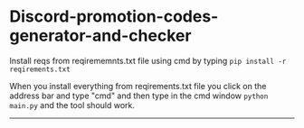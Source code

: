 # Discord-promotion-codes-generator-and-checker

Install reqs from reqirememnts.txt file using cmd by typing `pip install -r reqirements.txt`

When you install everything from reqirements.txt file you click on the address bar and type "cmd" and then type in the cmd window `python main.py` and the tool should work.
_________________________________________________________________________________________________________________________________________________________________________
